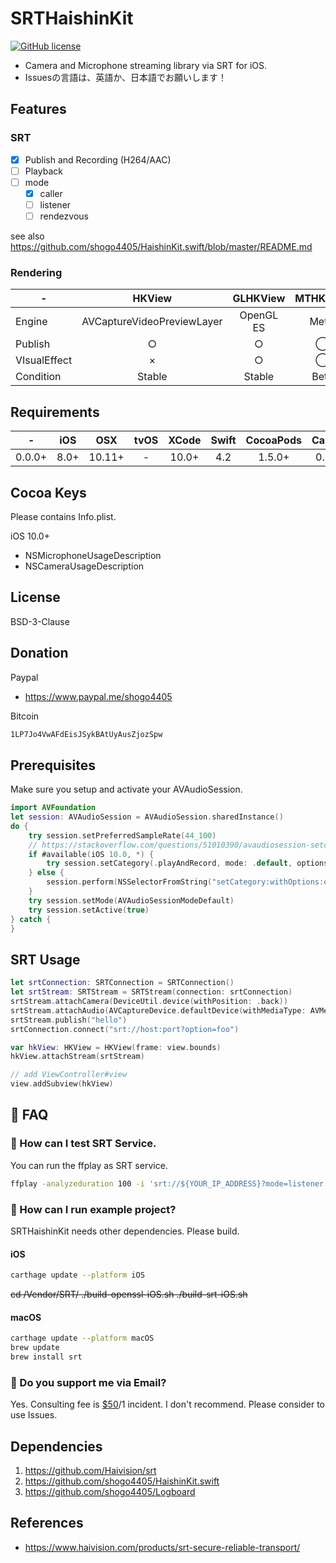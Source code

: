 # SRTHaishinKit
[![GitHub license](https://img.shields.io/badge/License-BSD%203--Clause-blue.svg)](https://raw.githubusercontent.com/shogo4405/SRTHaishinKit.swift/master/LICENSE.md)

* Camera and Microphone streaming library via SRT for iOS.
* Issuesの言語は、英語か、日本語でお願いします！

## Features
### SRT
- [x] Publish and Recording (H264/AAC)
- [ ] Playback
- [ ] mode
  - [x] caller
  - [ ] listener
  - [ ] rendezvous

see also https://github.com/shogo4405/HaishinKit.swift/blob/master/README.md

### Rendering
|-|HKView|GLHKView|MTHKView|
|-|:---:|:---:|:---:|
|Engine|AVCaptureVideoPreviewLayer|OpenGL ES|Metal|
|Publish|○|○|◯|
|VIsualEffect|×|○|◯|
|Condition|Stable|Stable|Beta|

## Requirements
|-|iOS|OSX|tvOS|XCode|Swift|CocoaPods|Carthage|
|:----:|:----:|:----:|:----:|:----:|:----:|:----:|:----:|
|0.0.0+|8.0+|10.11+|-|10.0+|4.2|1.5.0+|0.29.0+|

## Cocoa Keys
Please contains Info.plist.

iOS 10.0+
* NSMicrophoneUsageDescription
* NSCameraUsageDescription

## License
BSD-3-Clause

## Donation
Paypal
- https://www.paypal.me/shogo4405

Bitcoin
```txt
1LP7Jo4VwAFdEisJSykBAtUyAusZjozSpw
```

## Prerequisites
Make sure you setup and activate your AVAudioSession.
```swift
import AVFoundation
let session: AVAudioSession = AVAudioSession.sharedInstance()
do {
    try session.setPreferredSampleRate(44_100)
    // https://stackoverflow.com/questions/51010390/avaudiosession-setcategory-swift-4-2-ios-12-play-sound-on-silent
    if #available(iOS 10.0, *) {
        try session.setCategory(.playAndRecord, mode: .default, options: [.allowBluetooth])
    } else {
        session.perform(NSSelectorFromString("setCategory:withOptions:error:"), with: AVAudioSession.Category.playAndRecord, with:  [AVAudioSession.CategoryOptions.allowBluetooth])
    }
    try session.setMode(AVAudioSessionModeDefault)
    try session.setActive(true)
} catch {
}
```

## SRT Usage
```swift
let srtConnection: SRTConnection = SRTConnection()
let srtStream: SRTStream = SRTStream(connection: srtConnection)
srtStream.attachCamera(DeviceUtil.device(withPosition: .back))
srtStream.attachAudio(AVCaptureDevice.defaultDevice(withMediaType: AVMediaTypeAudio))
srtStream.publish("hello")
srtConnection.connect("srt://host:port?option=foo")

var hkView: HKView = HKView(frame: view.bounds)
hkView.attachStream(srtStream)

// add ViewController#view
view.addSubview(hkView)
```

## :blue_book: FAQ
### :memo: How can I test SRT Service.
You can run the ffplay as SRT service.
```sh
ffplay -analyzeduration 100 -i 'srt://${YOUR_IP_ADDRESS}?mode=listener'
```

### :memo: How can I run example project?
SRTHaishinKit needs other dependencies. Please build.

#### iOS

```sh
carthage update --platform iOS
```
~~cd /Vendor/SRT/
./build-openssl-iOS.sh
./build-srt-iOS.sh~~



#### macOS
```sh
carthage update --platform macOS
brew update
brew install srt
```

### :memo: Do you support me via Email?
Yes. Consulting fee is [$50](https://www.paypal.me/shogo4405/50USD)/1 incident. I don't recommend. 
Please consider to use Issues.

## Dependencies
1. https://github.com/Haivision/srt
1. https://github.com/shogo4405/HaishinKit.swift
1. https://github.com/shogo4405/Logboard

## References
* https://www.haivision.com/products/srt-secure-reliable-transport/
